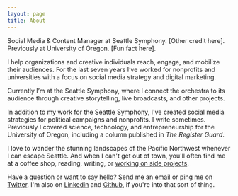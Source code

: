 ```yaml
---
layout: page
title: About
---
```


<p class="lead">Social Media & Content Manager at Seattle Symphony. [Other credit here]. Previously at University of Oregon. [Fun fact here].</p>

I help organizations and creative individuals reach, engage, and mobilize their audiences. For the last seven years I’ve worked for nonprofits and universities with a focus on social media strategy and digital marketing. 

Currently I’m at the Seattle Symphony, where I connect the orchestra to its audience through creative storytelling, live broadcasts, and other projects.

In addition to my work for the Seattle Symphony, I've created social media strategies for political campaigns and nonprofits. I write sometimes. Previously I covered science, technology, and entrepreneurship for the University of Oregon, including a column published in _The Register Guard_. 

I love to wander the stunning landscapes of the Pacific Northwest whenever I can escape Seattle. And when I can't get out of town, you'll often find me at a coffee shop, reading, writing, or [working on side projects](https://andrewstiefel.net).

Have a question or want to say hello? Send me an [email](mailto:andrew@andrewstiefel.com) or ping me on [Twitter](https://twitter.com/andrewstiefel). I'm also on [Linkedin](https://www.linkedin.com/in/andrewstiefel) and [Github](https://github.com/andrewstiefel), if you're into that sort of thing.